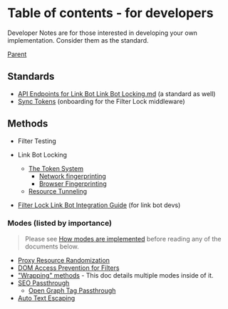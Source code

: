 # Table of contents - for developers

Developer Notes are for those interested in developing your own implementation. Consider them as the standard.

[Parent](../../README.md)

## Standards

- [API Endpoints for Link Bot Link Bot Locking.md](./standards) (a standard as well)
- [Sync Tokens](./standards/Sync%20Token.md) (onboarding for the Filter Lock middleware)

## Methods

- Filter Testing
- Link Bot Locking

  - [The Token System](./methods/Link%20Bot%20Tokens.md)
    - [Network fingerprinting](./methods/Link%20Bot%20Tokens.md#Network-identifiable%20fingerprint)
    - [Browser Fingerprinting](./methods/Link%20Bot%20Tokens.md#Browser-identifiable%20fingerprint)
  - [Resource Tunneling](./Resource%20Tunneling.md)

- [Filter Lock Link Bot Integration Guide](./Filter%20Lock%20Link%20Bot%20Integration%20Guide.md) (for link bot devs)

### Modes (listed by importance)

> Please see [How modes are implemented](./info/How%20modes%20are%20implemented.md) before reading any of the documents below.

- [Proxy Resource Randomization](./modes/Proxy%20Resource%20Randomization.md)
- [DOM Access Prevention for Filters](./modes/DOM%20Access%20Prevention%20for%20Filters.md)
- ["Wrapping" methods](./modes/"Wrapping"%20methods.md) - This doc details multiple modes inside of it.
- [SEO Passthrough](./modes/SEO%20Passthrough.md)
  - [Open Graph Tag Passthrough](./modes/SEO%20Passthrough.md#Open%20Graph%20Tag%20Fixer)
- [Auto Text Escaping](./modes/Auto%20Text%20Escaping.md)

